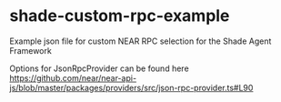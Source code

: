 # shade-custom-rpc-example

Example json file for custom NEAR RPC selection for the Shade Agent Framework

Options for JsonRpcProvider can be found here https://github.com/near/near-api-js/blob/master/packages/providers/src/json-rpc-provider.ts#L90
